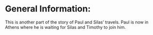 # General Information:

This is another part of the story of Paul and Silas’ travels. Paul is now in Athens where he is waiting for Silas and Timothy to join him.